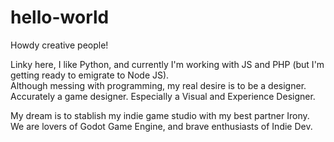 # hello-world

Howdy creative people!

Linky here, I like Python, and currently I'm working with JS and PHP (but I'm getting ready to emigrate to Node JS).  
Although messing with programming, my real desire is to be a designer. Accurately a game designer. Especially a Visual and Experience Designer.

My dream is to stablish my indie game studio with my best partner Irony.  
We are lovers of Godot Game Engine, and brave enthusiasts of Indie Dev.
